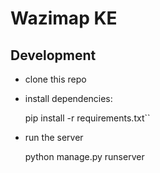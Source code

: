 Wazimap KE
==========


Development
-----------

* clone this repo
* install dependencies:

    pip install -r requirements.txt``

* run the server

    python manage.py runserver
